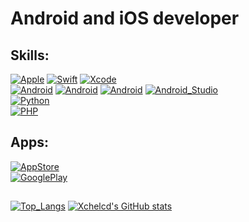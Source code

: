 # Android and iOS developer

## Skills:
[![Apple](https://img.shields.io/badge/iOS-999999?style=for-the-badge&logo=apple&logoColor=white&labelColor=101010)]()
[![Swift](https://img.shields.io/badge/Swift-FA7343?style=for-the-badge&logo=swift&logoColor=white&labelColor=101010)]()
[![Xcode](https://img.shields.io/badge/Xcode-1575F9?style=for-the-badge&logo=xcode&logoColor=white&labelColor=101010)]()
</br>
[![Android](https://img.shields.io/badge/Android-A4C639?style=for-the-badge&logo=android&logoColor=white&labelColor=101010)]()
[![Android](https://img.shields.io/badge/kotlin-ff8000?style=for-the-badge&logo=kotlin&logoColor=white&labelColor=black)]()
[![Android](https://img.shields.io/badge/JAVA-cf152b?style=for-the-badge&logo=java&logoColor=white&labelColor=101010)]()
[![Android_Studio](https://img.shields.io/badge/Android_Studio-3DDC84?style=for-the-badge&logo=android-studio&logoColor=white&labelColor=101010)]()
</br>
[![Python](https://img.shields.io/badge/python-306998?style=for-the-badge&logo=python&logoColor=white&labelColor=black)]()
</br>
[![PHP](https://img.shields.io/badge/php-8993be?style=for-the-badge&logo=php&logoColor=white&labelColor=black)]()
</br>

## Apps:
[![AppStore](https://img.shields.io/badge/App_Store-007bff?style=for-the-badge&logo=AppStore&logoColor=white&labelColor=101010)](https://apps.apple.com/mx/developer/xchel-alonso-carranza-de-la-o/id1534657795?itsct=apps_box_badge&amp;itscg=30200)
</br>
[![GooglePlay](https://img.shields.io/badge/Google_Play-FFFFFF?style=for-the-badge&logo=GooglePlay&logoColor=white&labelColor=101010)](https://play.google.com/store/apps/developer?id=IDAX&hl=es_MX&pcampaignid=pcampaignidMKT-Other-global-all-co-prtnr-py-PartBadge-Mar2515-1)

## 
[![Top_Langs](https://github-readme-stats.vercel.app/api/top-langs/?username=xchelcd&theme=swift)]()
[![Xchelcd's GitHub stats](https://github-readme-stats.vercel.app/api?username=xchelcd&hide=contribs,prs&theme=swift&show_icons=true)]()
<!-- [![Readme Card](https://github-readme-stats.vercel.app/api/pin/?username=xchelcd&repo=xchelcd)](https://github.com/xchelcd/github-readme-stats) -->

